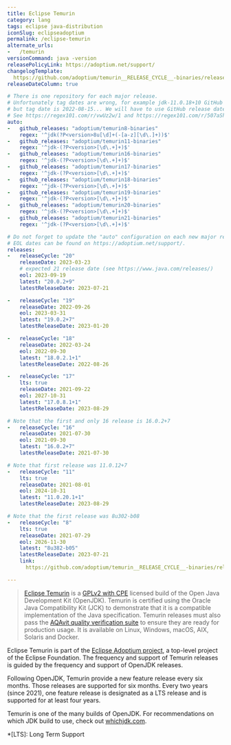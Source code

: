 ```yaml
---
title: Eclipse Temurin
category: lang
tags: eclipse java-distribution
iconSlug: eclipseadoptium
permalink: /eclipse-temurin
alternate_urls:
-   /temurin
versionCommand: java -version
releasePolicyLink: https://adoptium.net/support/
changelogTemplate: 
  https://github.com/adoptium/temurin__RELEASE_CYCLE__-binaries/releases/tag/jdk-__LATEST__
releaseDateColumn: true

# There is one repository for each major release.
# Unfortunately tag dates are wrong, for example jdk-11.0.18+10 GitHub release date is 2023-01-19
# but tag date is 2022-08-15... We will have to use GitHub release dates instead of tags dates.
# See https://regex101.com/r/vwUz2w/1 and https://regex101.com/r/507aSh/1.
auto:
-   github_releases: "adoptium/temurin8-binaries"
    regex: '^jdk(?P<version>8u[\d]+(-[a-z][\d\.]+))$'
-   github_releases: "adoptium/temurin11-binaries"
    regex: '^jdk-(?P<version>[\d\.+]+)$'
-   github_releases: "adoptium/temurin16-binaries"
    regex: '^jdk-(?P<version>[\d\.+]+)$'
-   github_releases: "adoptium/temurin17-binaries"
    regex: '^jdk-(?P<version>[\d\.+]+)$'
-   github_releases: "adoptium/temurin18-binaries"
    regex: '^jdk-(?P<version>[\d\.+]+)$'
-   github_releases: "adoptium/temurin19-binaries"
    regex: '^jdk-(?P<version>[\d\.+]+)$'
-   github_releases: "adoptium/temurin20-binaries"
    regex: '^jdk-(?P<version>[\d\.+]+)$'
-   github_releases: "adoptium/temurin21-binaries"
    regex: '^jdk-(?P<version>[\d\.+]+)$'

# Do not forget to update the "auto" configuration on each new major release.
# EOL dates can be found on https://adoptium.net/support/.
releases:
-   releaseCycle: "20"
    releaseDate: 2023-03-23
    # expected 21 release date (see https://www.java.com/releases/)
    eol: 2023-09-19
    latest: "20.0.2+9"
    latestReleaseDate: 2023-07-21

-   releaseCycle: "19"
    releaseDate: 2022-09-26
    eol: 2023-03-31
    latest: "19.0.2+7"
    latestReleaseDate: 2023-01-20

-   releaseCycle: "18"
    releaseDate: 2022-03-24
    eol: 2022-09-30
    latest: "18.0.2.1+1"
    latestReleaseDate: 2022-08-26

-   releaseCycle: "17"
    lts: true
    releaseDate: 2021-09-22
    eol: 2027-10-31
    latest: "17.0.8.1+1"
    latestReleaseDate: 2023-08-29

# Note that the first and only 16 release is 16.0.2+7
-   releaseCycle: "16"
    releaseDate: 2021-07-30
    eol: 2021-09-30
    latest: "16.0.2+7"
    latestReleaseDate: 2021-07-30

# Note that first release was 11.0.12+7
-   releaseCycle: "11"
    lts: true
    releaseDate: 2021-08-01
    eol: 2024-10-31
    latest: "11.0.20.1+1"
    latestReleaseDate: 2023-08-29

# Note that the first release was 8u302-b08
-   releaseCycle: "8"
    lts: true
    releaseDate: 2021-07-29
    eol: 2026-11-30
    latest: "8u382-b05"
    latestReleaseDate: 2023-07-21
    link: 
      https://github.com/adoptium/temurin__RELEASE_CYCLE__-binaries/releases/tag/jdk__LATEST__

---
```


> [Eclipse Temurin](https://adoptium.net/temurin/) is a [GPLv2 with CPE](https://openjdk.java.net/legal/gplv2+ce.html)
> licensed build of the Open Java Development Kit (OpenJDK). Temurin is certified using the Oracle
> Java Compatibility Kit (JCK) to demonstrate that it is a compatible implementation of the Java
> specification. Temurin releases must also pass the [AQAvit quality verification suite](https://adoptium.net/aqavit/)
> to ensure they are ready for production usage. It is available on Linux, Windows, macOS, AIX,
> Solaris and Docker.

Eclipse Temurin is part of the [Eclipse Adoptium project](https://adoptium.net/about/), a top-level
project of the Eclipse Foundation. The frequency and support of Temurin releases is guided by the
frequency and support of OpenJDK releases.

Following OpenJDK, Temurin provide a new feature release every six months. Those releases are
supported for six months. Every two years (since 2021), one feature release is designated as a
LTS release and is supported for at least four years.

Temurin is one of the many builds of OpenJDK. For recommendations on which JDK build to use, check
out [whichjdk.com](https://whichjdk.com/#adoptium-eclipse-temurin).

*[LTS]: Long Term Support
